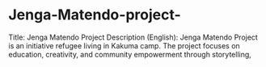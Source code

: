 # Jenga-Matendo-project-
  Title: Jenga Matendo Project  Description (English): Jenga Matendo Project is an initiative  refugee living in Kakuma camp. The project focuses on education, creativity, and community empowerment through storytelling, 
